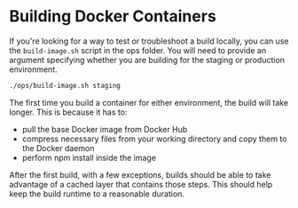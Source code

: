 # Building Docker Containers

If you're looking for a way to test or troubleshoot a build locally, you can use the `build-image.sh` script in the ops folder. You will need to provide an argument specifying whether you are building for the staging or production environment.

```sh
./ops/build-image.sh staging
```

The first time you build a container for either environment, the build will take longer. This is because it has to:

 * pull the base Docker image from Docker Hub
 * compress necessary files from your working directory and copy them to the Docker daemon
 * perform npm install inside the image

After the first build, with a few exceptions, builds should be able to take advantage of a cached layer that contains those steps. This should help keep the build runtime to a reasonable duration.